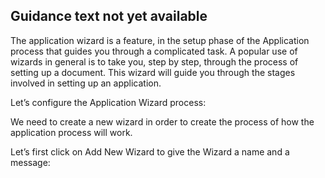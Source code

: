 ## **Guidance text not yet available**

The application wizard is a feature, in the setup phase of the Application process that guides you through a complicated task.  A popular use of wizards in general is to take you, step by step, through the process of setting up a document. This wizard will guide you through the stages involved in setting up an application.  

Let’s configure the Application Wizard process:

We need to create a new wizard in order to create the process of how the application process will work.  

Let’s first click on Add New Wizard to give the Wizard a name and a message:
